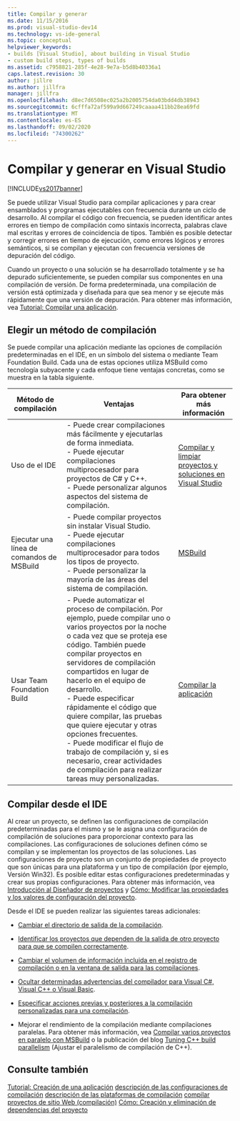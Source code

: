 ```yaml
---
title: Compilar y generar
ms.date: 11/15/2016
ms.prod: visual-studio-dev14
ms.technology: vs-ide-general
ms.topic: conceptual
helpviewer_keywords:
- builds [Visual Studio], about building in Visual Studio
- custom build steps, types of builds
ms.assetid: c7958821-285f-4e28-9e7a-b5d8b40336a1
caps.latest.revision: 30
author: jillre
ms.author: jillfra
manager: jillfra
ms.openlocfilehash: d8ec7d6508ec025a2b2005754da03bdd4db38943
ms.sourcegitcommit: 6cfffa72af599a9d667249caaaa411bb28ea69fd
ms.translationtype: MT
ms.contentlocale: es-ES
ms.lasthandoff: 09/02/2020
ms.locfileid: "74300262"
---
```

# <a name="compiling-and-building-in-visual-studio"></a>Compilar y generar en Visual Studio
[!INCLUDE[vs2017banner](../includes/vs2017banner.md)]

Se puede utilizar Visual Studio para compilar aplicaciones y para crear ensamblados y programas ejecutables con frecuencia durante un ciclo de desarrollo. Al compilar el código con frecuencia, se pueden identificar antes errores en tiempo de compilación como sintaxis incorrecta, palabras clave mal escritas y errores de coincidencia de tipos. También es posible detectar y corregir errores en tiempo de ejecución, como errores lógicos y errores semánticos, si se compilan y ejecutan con frecuencia versiones de depuración del código.

 Cuando un proyecto o una solución se ha desarrollado totalmente y se ha depurado suficientemente, se pueden compilar sus componentes en una compilación de versión. De forma predeterminada, una compilación de versión está optimizada y diseñada para que sea menor y se ejecute más rápidamente que una versión de depuración. Para obtener más información, vea [Tutorial: Compilar una aplicación](../ide/walkthrough-building-an-application.md).

## <a name="choosing-a-build-method"></a>Elegir un método de compilación
 Se puede compilar una aplicación mediante las opciones de compilación predeterminadas en el IDE, en un símbolo del sistema o mediante Team Foundation Build. Cada una de estas opciones utiliza MSBuild como tecnología subyacente y cada enfoque tiene ventajas concretas, como se muestra en la tabla siguiente.

|Método de compilación|Ventajas|Para obtener más información|
|------------------|--------------|--------------------------|
|Uso de el IDE|- Puede crear compilaciones más fácilmente y ejecutarlas de forma inmediata.<br />- Puede ejecutar compilaciones multiprocesador para proyectos de C# y C++.<br />- Puede personalizar algunos aspectos del sistema de compilación.|[Compilar y limpiar proyectos y soluciones en Visual Studio](../ide/building-and-cleaning-projects-and-solutions-in-visual-studio.md)|
|Ejecutar una línea de comandos de MSBuild|- Puede compilar proyectos sin instalar Visual Studio.<br />- Puede ejecutar compilaciones multiprocesador para todos los tipos de proyecto.<br />- Puede personalizar la mayoría de las áreas del sistema de compilación.|[MSBuild](../msbuild/msbuild.md)|
|Usar Team Foundation Build|- Puede automatizar el proceso de compilación. Por ejemplo, puede compilar uno o varios proyectos por la noche o cada vez que se proteja ese código. También puede compilar proyectos en servidores de compilación compartidos en lugar de hacerlo en el equipo de desarrollo.<br />- Puede especificar rápidamente el código que quiere compilar, las pruebas que quiere ejecutar y otras opciones frecuentes.<br />- Puede modificar el flujo de trabajo de compilación y, si es necesario, crear actividades de compilación para realizar tareas muy personalizadas.|[Compilar la aplicación](/azure/devops/pipelines/index)|

## <a name="building-from-the-ide"></a>Compilar desde el IDE
 Al crear un proyecto, se definen las configuraciones de compilación predeterminadas para el mismo y se le asigna una configuración de compilación de soluciones para proporcionar contexto para las compilaciones. Las configuraciones de soluciones definen cómo se compilan y se implementan los proyectos de las soluciones. Las configuraciones de proyecto son un conjunto de propiedades de proyecto que son únicas para una plataforma y un tipo de compilación (por ejemplo, Versión Win32). Es posible editar estas configuraciones predeterminadas y crear sus propias configuraciones. Para obtener más información, vea [Introducción al Diseñador de proyectos](https://msdn.microsoft.com/898dd854-c98d-430c-ba1b-a913ce3c73d7) y [Cómo: Modificar las propiedades y los valores de configuración del proyecto](https://msdn.microsoft.com/e7184bc5-2f2b-4b4f-aa9a-3ecfcbc48b67).

 Desde el IDE se pueden realizar las siguientes tareas adicionales:

- [Cambiar el directorio de salida de la compilación](../ide/how-to-change-the-build-output-directory.md).

- [Identificar los proyectos que dependen de la salida de otro proyecto para que se compilen correctamente](../ide/how-to-create-and-remove-project-dependencies.md).

- [Cambiar el volumen de información incluida en el registro de compilación o en la ventana de salida para las compilaciones](../ide/how-to-view-save-and-configure-build-log-files.md).

- [Ocultar determinadas advertencias del compilador para Visual C#, Visual C++ o Visual Basic](../ide/how-to-suppress-compiler-warnings.md).

- [Especificar acciones previas y posteriores a la compilación personalizadas para una compilación](../ide/specifying-custom-build-events-in-visual-studio.md).

- Mejorar el rendimiento de la compilación mediante compilaciones paralelas. Para obtener más información, vea [Compilar varios proyectos en paralelo con MSBuild](../msbuild/building-multiple-projects-in-parallel-with-msbuild.md) o la publicación del blog [Tuning C++ build parallelism](https://blogs.msdn.microsoft.com/msbuild/2010/03/07/tuning-c-build-parallelism-in-vs2010/) (Ajustar el paralelismo de compilación de C++).

## <a name="see-also"></a>Consulte también
 [Tutorial: Creación de una aplicación](../ide/walkthrough-building-an-application.md) [descripción de las configuraciones de compilación](../ide/understanding-build-configurations.md) [descripción de las plataformas de compilación](../ide/understanding-build-platforms.md) [compilar proyectos de sitio Web (compilación)](https://msdn.microsoft.com/library/a9cbb88c-8fff-4c67-848b-98fbfd823193) [ Cómo: Creación y eliminación de dependencias del proyecto](../ide/how-to-create-and-remove-project-dependencies.md)
